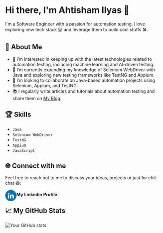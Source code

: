 # Hi there, I'm Ahtisham Ilyas 👋

I'm a Software Engineer with a passion for automation testing. I love exploring new tech stack 💻 and leverage them to build cool stuffs 🛠️.

## 🚀 About Me
- 👀 I’m interested in keeping up with the latest technologies related to automation testing, including machine learning and AI-driven testing.
- 🌱 I’m currently expanding my knowledge of Selenium WebDriver with Java and exploring new testing frameworks like TestNG and Appium.
- 💞️ I’m looking to collaborate on Java-based automation projects using Selenium, Appium, and TestNG.
- 📚 I regularly write articles and tutorials about automation testing and share them on [My Blog](#).

## 🏆 Skills
- `Java`
- `Selenium WebDriver`
- `TestNG`
- `Appium`
- `JavaScript`

## 🌐 Connect with me
Feel free to reach out to me to discuss your ideas, projects or just for chit-chat 😄:

[<img align="left" alt="Ahtisham's LinkedIn" width="36px" src="https://github.com/0kakarot0/0kakarot0/blob/main/LinkedIN.svg" />][linkedin]

[linkedin]: https://www.linkedin.com/in/ahtisham-ilyas-62193768/

#### My Linkedin Profile

## 📈 My GitHub Stats
![Your GitHub stats](https://github-readme-stats.vercel.app/api?username=0kakarot0&show_icons=true)

<!--
0kakarot0/0kakarot0 is a ✨ special ✨ repository because its `README.md` (this file) appears on your GitHub profile.
You can click the Preview link to take a look at your changes.
--->
